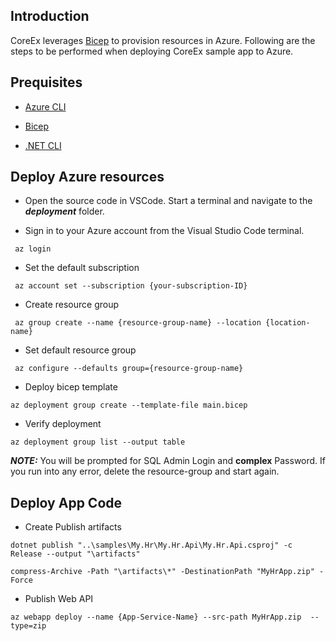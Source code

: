 ## Introduction


CoreEx leverages [Bicep](https://learn.microsoft.com/en-us/azure/azure-resource-manager/bicep/) to provision resources in Azure. Following are the steps to be performed when deploying CoreEx sample app to Azure.

## Prequisites

 - [Azure CLI](https://learn.microsoft.com/en-us/cli/azure/install-azure-cli-windows?tabs=azure-cli)
  
 - [Bicep](https://learn.microsoft.com/en-us/azure/azure-resource-manager/bicep/install)

 - [.NET CLI](https://learn.microsoft.com/en-us/dotnet/core/tools/)


## Deploy Azure resources
 - Open the source code in VSCode. Start a terminal and navigate to the ***deployment*** folder.

 - Sign in to your Azure account from the Visual Studio Code terminal.
~~~script
 az login
~~~

 - Set the default subscription
~~~script
 az account set --subscription {your-subscription-ID}
~~~
 - Create resource group
~~~script
 az group create --name {resource-group-name} --location {location-name}
~~~
 - Set default resource group
~~~script
 az configure --defaults group={resource-group-name}
~~~
 - Deploy bicep template
~~~script
az deployment group create --template-file main.bicep 
~~~
 - Verify deployment
~~~script
az deployment group list --output table
~~~

***NOTE:*** You will be prompted for SQL Admin Login and **complex** Password. If you run into any error, delete the resource-group and start again.

## Deploy App Code

 - Create Publish artifacts
~~~script
dotnet publish "..\samples\My.Hr\My.Hr.Api\My.Hr.Api.csproj" -c Release --output "\artifacts"

compress-Archive -Path "\artifacts\*" -DestinationPath "MyHrApp.zip" -Force
~~~

 - Publish Web API
~~~acript
az webapp deploy --name {App-Service-Name} --src-path MyHrApp.zip  --type=zip   
~~~